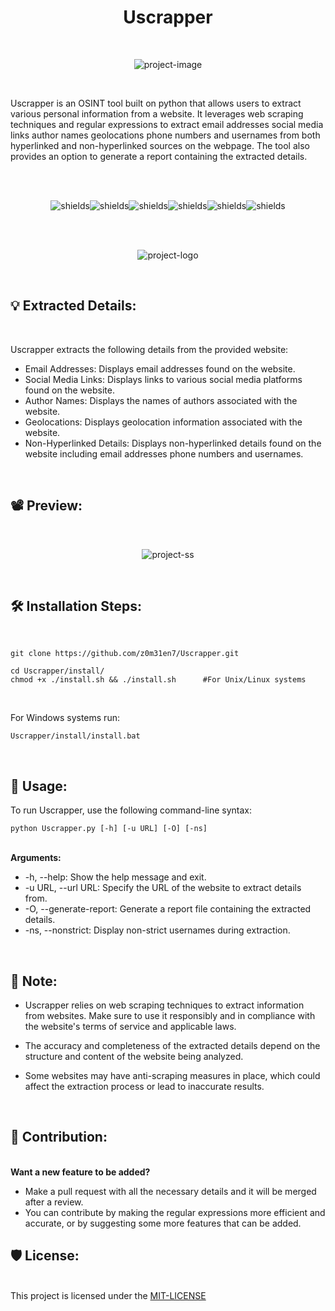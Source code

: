 <h1 align="center" id="title">Uscrapper</h1><br>

<p align="center"><img src="https://socialify.git.ci/z0m31en7/Uscrapper/image?font=Source%20Code%20Pro&amp;name=1&amp;owner=1&amp;pattern=Plus&amp;theme=Dark" alt="project-image"></p><br>

<p id="description">Uscrapper is an OSINT tool built on python that allows users to extract various personal information from a website. It leverages web scraping techniques and regular expressions to extract email addresses social media links author names geolocations phone numbers and usernames from both hyperlinked and non-hyperlinked sources on the webpage. The tool also provides an option to generate a report containing the extracted details.</p><br><br>

<p align="center"><img src="https://img.shields.io/badge/Windows-0078D6?style=for-the-badge&amp;logo=windows&amp;logoColor=white" alt="shields"><img src="https://img.shields.io/badge/Linux-FCC624?style=for-the-badge&amp;logo=linux&amp;logoColor=black" alt="shields"><img src="https://img.shields.io/badge/tmux-1BB91F?style=for-the-badge&amp;logo=tmux&amp;logoColor=white" alt="shields"><img src="https://img.shields.io/badge/windows%20terminal-4D4D4D?style=for-the-badge&amp;logo=windows%20terminal&amp;logoColor=white" alt="shields"><img src="https://img.shields.io/badge/iTerm2-000000?style=for-the-badge&amp;logo=iterm2&amp;logoColor=white" alt="shields"><img src="https://img.shields.io/badge/Python-3776AB?style=for-the-badge&amp;logo=python&amp;logoColor=white" alt="shields"></p><br><br>

<p align="center"><img src="https://lh3.googleusercontent.com/drive-viewer/AITFw-y1bNoooFgNgN_EUPlQ0Wco6ffMdJZf95GpWbX-Uadc9P7y3kmG-DxXQtDCmDJcvVjCZLTJlzPMKxrV2iS_sfsyKp1wgg=s1600" alt="project-logo"></p><br>
  
<h2>💡 Extracted Details:</h2><br>

Uscrapper extracts the following details from the provided website:

*   Email Addresses: Displays email addresses found on the website.
*   Social Media Links: Displays links to various social media platforms found on the website.
*   Author Names: Displays the names of authors associated with the website.
*   Geolocations: Displays geolocation information associated with the website.
*   Non-Hyperlinked Details: Displays non-hyperlinked details found on the website including email addresses phone numbers and usernames.

<br><h2>📽 Preview:</h2><br>

<p align="center"><img src="https://lh3.googleusercontent.com/drive-viewer/AITFw-z2CjGQ8DNq_sCVDS7NLM4g82_eRUwkOM9hVwR56Gukzll_suuVg08mARAxVbPPI1grXOzbAdkdvUG7xnmCYd2nvD4P=s1600" alt="project-ss"></p><br>


<h2>🛠️ Installation Steps:</h2><br>

```
git clone https://github.com/z0m31en7/Uscrapper.git
```
```
cd Uscrapper/install/ 
chmod +x ./install.sh && ./install.sh      #For Unix/Linux systems
```

<br><p> For Windows systems run:</p>

```
Uscrapper/install/install.bat
```

<br><h2>🔮 Usage:</h2>

<p>To run Uscrapper, use the following command-line syntax:</p>

```
python Uscrapper.py [-h] [-u URL] [-O] [-ns]
```
<br><b>Arguments:</b>

* -h, --help: Show the help message and exit.
* -u URL, --url URL: Specify the URL of the website to extract details from.
* -O, --generate-report: Generate a report file containing the extracted details.
* -ns, --nonstrict: Display non-strict usernames during extraction.

<br><h2>📜 Note:</h2>
* Uscrapper relies on web scraping techniques to extract information from websites. Make sure to use it responsibly and in compliance with the website's terms of service and applicable laws.

* The accuracy and completeness of the extracted details depend on the structure and content of the website being analyzed.

* Some websites may have anti-scraping measures in place, which could affect the extraction process or lead to inaccurate results.

<br><h2>💌 Contribution:</h2><br>
<b>Want a new feature to be added?</b><br>
* Make a pull request with all the necessary details and it will be merged after a review.
* You can contribute by making the regular expressions more efficient and accurate, or by suggesting some more features that can be added.

<h2>🛡️ License:</h2><br>
This project is licensed under the <a href="https://github.com/z0m31en7/Uscrapper/blob/main/LICENSE">MIT-LICENSE</a><br><br>
